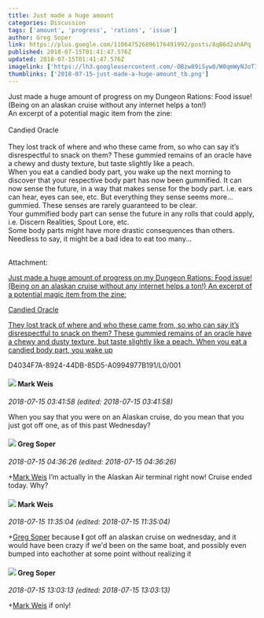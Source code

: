 ```yaml
---
title: Just made a huge amount
categories: Discussion
tags: ['amount', 'progress', 'rations', 'issue']
author: Greg Soper
link: https://plus.google.com/110647526896176491992/posts/8qB6d2ahAPq
published: 2018-07-15T01:41:47.576Z
updated: 2018-07-15T01:41:47.576Z
imagelink: ['https://lh3.googleusercontent.com/-OBzw89iSyw0/W0qmWyNJoTI/AAAAAAAAgjw/zudQz1ht4t0HeHjMIdmKicEc8l7KWk3rgCJoC/w504-h455/001']
thumblinks: ['2018-07-15-just-made-a-huge-amount_tb.png']
---
```


Just made a huge amount of progress on my Dungeon Rations: Food issue! (Being on an alaskan cruise without any internet helps a ton!)<br />An excerpt of a potential magic item from the zine:<br /><br />Candied Oracle<br /><br />They lost track of where and who these came from, so who can say it’s disrespectful to snack on them? These gummied remains of an oracle have a chewy and dusty texture, but taste slightly like a peach. <br />When you eat a candied body part, you wake up the next morning to discover that your respective body part has now been gummified. It can now sense the future, in a way that makes sense for the body part. i.e. ears can hear, eyes can see, etc. But everything they sense seems more... gummied. These senses are rarely guaranteed to be clear.<br />Your gummified body part can sense the future in any rolls that could apply, i.e. Discern Realities, Spout Lore, etc.<br />Some body parts might have more drastic consequences than others. Needless to say, it might be a bad idea to eat too many...<br /><br />


Attachment:

<a href='https://plus.google.com/photos/110647526896176491992/albums/6578253118990633425/6578253116092293426?sqi=100084733231320276299&sqsi=495ab0e7-7352-40c7-9718-677d19c9273e'>Just made a huge amount of progress on my Dungeon Rations: Food issue! (Being on an alaskan cruise without any internet helps a ton!)
An excerpt of a potential magic item from the zine:

Candied Oracle

They lost track of where and who these came from, so who can say it’s disrespectful to snack on them? These gummied remains of an oracle have a chewy and dusty texture, but taste slightly like a peach.
When you eat a candied body part, you wake up</a>


D4034F7A-8924-44DB-85D5-A0994977B191/L0/001
<div id='comment z13kib0hbkzkfnu1i23bsjw4nu2chzsjo04'>
  <h4><img src='{{site.baseurl}}//images/avatars/102532126904257134510_photo.jpg'> Mark Weis</h4>
      <p><cite>2018-07-15 03:41:58 (edited: 2018-07-15 03:41:58)</cite></p>
        <p>When you say that you were on an Alaskan cruise, do you mean that you just got off one, as of this past Wednesday?</p>
</div>
        

<div id='comment z13kib0hbkzkfnu1i23bsjw4nu2chzsjo04'>
  <h4><img src='{{site.baseurl}}//images/avatars/110647526896176491992_photo.jpg'> Greg Soper</h4>
      <p><cite>2018-07-15 04:36:26 (edited: 2018-07-15 04:36:26)</cite></p>
        <p><span class="proflinkWrapper"><span class="proflinkPrefix">+</span><a class="proflink" href="https://plus.google.com/102532126904257134510" oid="102532126904257134510">Mark Weis</a></span> I’m actually in the Alaskan Air terminal right now! Cruise ended today. Why?</p>
</div>
        

<div id='comment z13kib0hbkzkfnu1i23bsjw4nu2chzsjo04'>
  <h4><img src='{{site.baseurl}}//images/avatars/102532126904257134510_photo.jpg'> Mark Weis</h4>
      <p><cite>2018-07-15 11:35:04 (edited: 2018-07-15 11:35:04)</cite></p>
        <p><span class="proflinkWrapper"><span class="proflinkPrefix">+</span><a class="proflink" href="https://plus.google.com/110647526896176491992" oid="110647526896176491992">Greg Soper</a></span> because <b>I</b> got off an alaskan cruise on wednesday, and it would have been crazy if we&#39;d been on the same boat, and possibly even bumped into eachother at some point without realizing it</p>
</div>
        

<div id='comment z13kib0hbkzkfnu1i23bsjw4nu2chzsjo04'>
  <h4><img src='{{site.baseurl}}//images/avatars/110647526896176491992_photo.jpg'> Greg Soper</h4>
      <p><cite>2018-07-15 13:03:13 (edited: 2018-07-15 13:03:13)</cite></p>
        <p><span class="proflinkWrapper"><span class="proflinkPrefix">+</span><a class="proflink" href="https://plus.google.com/102532126904257134510" oid="102532126904257134510">Mark Weis</a></span> if only!</p>
</div>
        